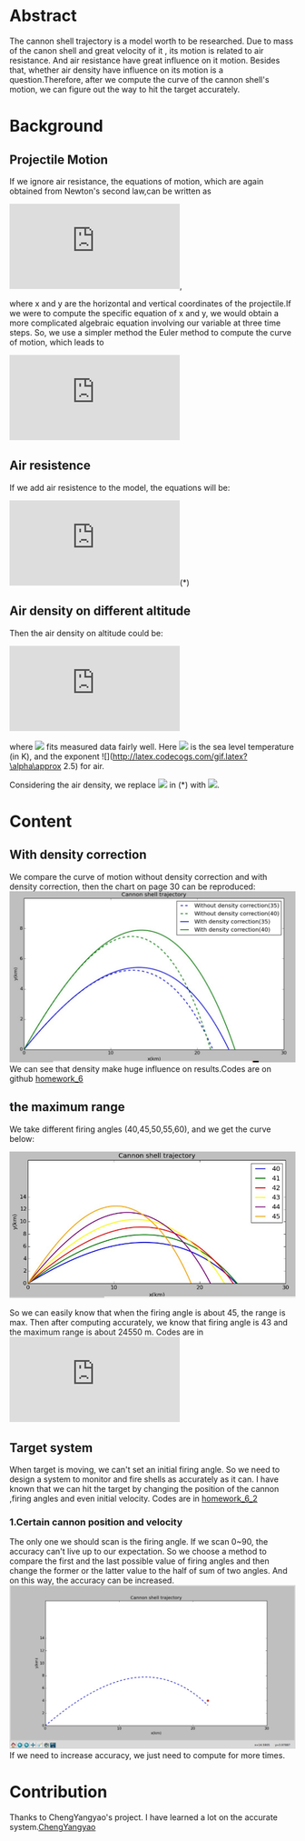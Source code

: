 # Abstract
The cannon shell trajectory is a model worth to be researched. Due to mass of the canon shell and great velocity of it , its motion is related to air resistance. And air resistance have great influence on it motion. Besides that, whether air density have influence on its motion is a question.Therefore, after we compute the curve of the cannon shell's motion, we can figure out the way to hit the target accurately.
# Background
## Projectile Motion
If we ignore air resistance, the equations of motion, which are again obtained from Newton's second law,can be written as

![](http://latex.codecogs.com/gif.latex?%5Cbegin%7Bcases%7D%20%26%20%5C%20%7B%5Cfrac%7B%5Cmathrm%7Bd%7D%5E%7B2%7Dx%7D%7B%5Cmathrm%7Bd%7D%20t%5E%7B2%7D%7D%7D%3D0%20%5C%5C%20%26%20%5C%20%7B%5Cfrac%7B%5Cmathrm%7Bd%7D%5E%7B2%7Dy%7D%7B%5Cmathrm%7Bd%7D%20t%5E%7B2%7D%7D%7D%3D-g%20%5Cend%7Bcases%7D),

where x and y are the horizontal and vertical coordinates of the projectile.If we were to compute the specific equation of x and y, we would obtain a more complicated algebraic equation involving our variable at three time steps. So, we use a simpler method the Euler method to compute the curve of motion, which leads to

![](http://latex.codecogs.com/gif.latex?%5Cbegin%7Bcases%7D%20%26%20%5C%20x_%7Bi&plus;1%7D%3Dx_%7Bi%7D&plus;v_%7Bx%2Ci%7D%5CDelta%20t%20%5C%5C%20%26%20%5C%20v_%7Bx%2Ci&plus;1%7D%3Dv_%7Bx%2Ci%7D%20%5C%5C%20%26%20%5C%20y_%7Bi&plus;1%7D%3Dy_%7Bi%7D&plus;v_%7By%2Ci%7D%5CDelta%20t%20%5C%5C%20%26%20%5C%20v_%7By%2Ci&plus;1%7D%3Dv_%7By%2Ci%7D-g%5CDelta%20t%20%5Cend%7Bcases%7D)

## Air resistence
If we add air resistence to the model, the equations will be:

![](http://latex.codecogs.com/gif.latex?%5Cbegin%7Bcases%7D%20%26%20%5C%20x_%7Bi&plus;1%7D%3Dx_%7Bi%7D&plus;v_%7Bx%2Ci%7D%5CDelta%20t%20%5C%5C%20%26%20%5C%20v_%7Bx%2Ci&plus;1%7D%3Dv_%7Bx%2Ci%7D-%5Cfrac%7BB_%7B2%7Dvv_%7Bx%2Ci%7D%7D%7Bm%7D%5CDelta%20t%20%5C%5C%20%26%20%5C%20y_%7Bi&plus;1%7D%3Dy_%7Bi%7D&plus;v_%7By%2Ci%7D%5CDelta%20t%20%5C%5C%20%26%20%5C%20v_%7By%2Ci&plus;1%7D%3Dv_%7By%2Ci%7D-g%5CDelta%20t-%5Cfrac%7BB_%7B2%7Dvv_%7By%2Ci%7D%7D%7Bm%7D%5CDelta%20t%20%5Cend%7Bcases%7D)(*)

## Air density on different altitude
Then the air density on altitude could be:

![](http://latex.codecogs.com/gif.latex?%5Crho%20%3D%5Crho_%7B0%7D%281-%5Cfrac%7Bay%7D%7BT_%7B0%7D%7D%29%5E%7B%5Calpha%20%7D)

where ![](http://latex.codecogs.com/gif.latex?a\approx6.5*10^{-3}K/m) fits measured data fairly well. Here ![](http://latex.codecogs.com/gif.latex?a\T_{0}) is the sea level temperature (in K), and the exponent ![](http://latex.codecogs.com/gif.latex?\alpha\approx 2.5) for air.

Considering the air density, we replace ![](http://latex.codecogs.com/gif.latex?B_{2}) in (*) with ![](http://latex.codecogs.com/gif.latex?B_{2}\rho/\rho_{0}).
# Content
## With density correction
We compare the curve of motion without density correction and with density correction, then the chart on page 30 can be reproduced:
![](https://github.com/Nucleus2014/computationalphysics_N2014301020131/blob/master/homework_6/homework_6.jpg)
We can see that density make huge influence on results.Codes are on github
[homework_6](https://github.com/Nucleus2014/computationalphysics_N2014301020131/blob/master/homework_6/homework_6.py)
## the maximum range
We take different firing angles (40,45,50,55,60), and we get the curve below:

![](https://github.com/Nucleus2014/computationalphysics_N2014301020131/blob/master/homework_6/homework_6_1.jpg)

So we can easily know that when the firing angle is about 45, the range is max. Then after computing accurately, we know that firing angle is 43 and the maximum range is about 24550 m.
Codes are in ![homework_6_1](https://github.com/Nucleus2014/computationalphysics_N2014301020131/blob/master/homework_6/homework_6_1.py)
## Target system
When target is moving, we can't set an initial firing angle. So we need to design a system to monitor and fire shells as accurately as it can.
I have known that we can hit the target by changing the position of the cannon ,firing angles and even initial velocity.
Codes are in [homework_6_2](https://github.com/Nucleus2014/computationalphysics_N2014301020131/blob/master/homework_6/homework_6_2.py)
### 1.Certain cannon position and velocity
The only one we should scan is the firing angle. If we scan 0~90, the accuracy can't live up to our expectation. So we choose a method to compare the first and the last possible value of firing angles and then change the former or the latter value to the half of sum of two angles. And on this way, the accuracy can be increased.
![](https://github.com/Nucleus2014/computationalphysics_N2014301020131/blob/master/homework_6/homework_6_2.jpg)
If we need to increase accuracy, we just need to compute for more times.
# Contribution
Thanks to ChengYangyao's project. I have learned a lot on the accurate system.[ChengYangyao](https://github.com/ChenYangyao/computationalphysics_N2013301020169)
